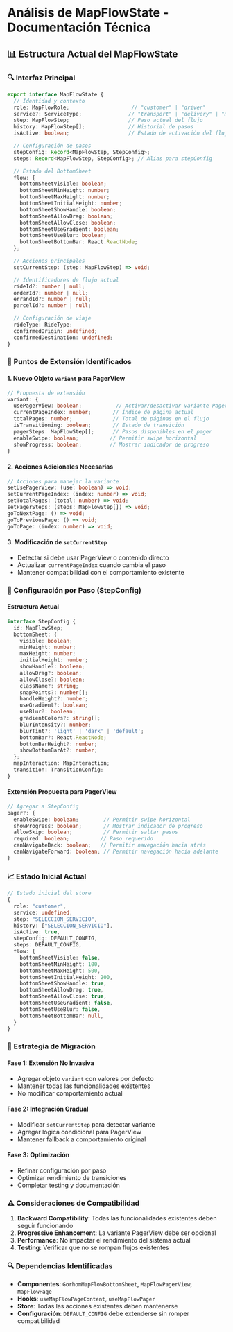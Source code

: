 # Análisis de MapFlowState - Documentación Técnica

## **📊 Estructura Actual del MapFlowState**

### **🔍 Interfaz Principal**
```typescript
export interface MapFlowState {
  // Identidad y contexto
  role: MapFlowRole;                    // "customer" | "driver"
  service?: ServiceType;               // "transport" | "delivery" | "mandado" | "envio"
  step: MapFlowStep;                   // Paso actual del flujo
  history: MapFlowStep[];              // Historial de pasos
  isActive: boolean;                   // Estado de activación del flujo

  // Configuración de pasos
  stepConfig: Record<MapFlowStep, StepConfig>;
  steps: Record<MapFlowStep, StepConfig>; // Alias para stepConfig

  // Estado del BottomSheet
  flow: {
    bottomSheetVisible: boolean;
    bottomSheetMinHeight: number;
    bottomSheetMaxHeight: number;
    bottomSheetInitialHeight: number;
    bottomSheetShowHandle: boolean;
    bottomSheetAllowDrag: boolean;
    bottomSheetAllowClose: boolean;
    bottomSheetUseGradient: boolean;
    bottomSheetUseBlur: boolean;
    bottomSheetBottomBar: React.ReactNode;
  };

  // Acciones principales
  setCurrentStep: (step: MapFlowStep) => void;

  // Identificadores de flujo actual
  rideId?: number | null;
  orderId?: number | null;
  errandId?: number | null;
  parcelId?: number | null;

  // Configuración de viaje
  rideType: RideType;
  confirmedOrigin: undefined;
  confirmedDestination: undefined;
}
```

### **🎯 Puntos de Extensión Identificados**

#### **1. Nuevo Objeto `variant` para PagerView**
```typescript
// Propuesta de extensión
variant: {
  usePagerView: boolean;           // Activar/desactivar variante PagerView
  currentPageIndex: number;       // Índice de página actual
  totalPages: number;             // Total de páginas en el flujo
  isTransitioning: boolean;       // Estado de transición
  pagerSteps: MapFlowStep[];      // Pasos disponibles en el pager
  enableSwipe: boolean;          // Permitir swipe horizontal
  showProgress: boolean;         // Mostrar indicador de progreso
}
```

#### **2. Acciones Adicionales Necesarias**
```typescript
// Acciones para manejar la variante
setUsePagerView: (use: boolean) => void;
setCurrentPageIndex: (index: number) => void;
setTotalPages: (total: number) => void;
setPagerSteps: (steps: MapFlowStep[]) => void;
goToNextPage: () => void;
goToPreviousPage: () => void;
goToPage: (index: number) => void;
```

#### **3. Modificación de `setCurrentStep`**
- Detectar si debe usar PagerView o contenido directo
- Actualizar `currentPageIndex` cuando cambia el paso
- Mantener compatibilidad con el comportamiento existente

### **🔧 Configuración por Paso (StepConfig)**

#### **Estructura Actual**
```typescript
interface StepConfig {
  id: MapFlowStep;
  bottomSheet: {
    visible: boolean;
    minHeight: number;
    maxHeight: number;
    initialHeight: number;
    showHandle?: boolean;
    allowDrag?: boolean;
    allowClose?: boolean;
    className?: string;
    snapPoints?: number[];
    handleHeight?: number;
    useGradient?: boolean;
    useBlur?: boolean;
    gradientColors?: string[];
    blurIntensity?: number;
    blurTint?: 'light' | 'dark' | 'default';
    bottomBar?: React.ReactNode;
    bottomBarHeight?: number;
    showBottomBarAt?: number;
  };
  mapInteraction: MapInteraction;
  transition: TransitionConfig;
}
```

#### **Extensión Propuesta para PagerView**
```typescript
// Agregar a StepConfig
pager?: {
  enableSwipe: boolean;        // Permitir swipe horizontal
  showProgress: boolean;       // Mostrar indicador de progreso
  allowSkip: boolean;          // Permitir saltar pasos
  required: boolean;          // Paso requerido
  canNavigateBack: boolean;   // Permitir navegación hacia atrás
  canNavigateForward: boolean; // Permitir navegación hacia adelante
}
```

### **📈 Estado Inicial Actual**
```typescript
// Estado inicial del store
{
  role: "customer",
  service: undefined,
  step: "SELECCION_SERVICIO",
  history: ["SELECCION_SERVICIO"],
  isActive: true,
  stepConfig: DEFAULT_CONFIG,
  steps: DEFAULT_CONFIG,
  flow: {
    bottomSheetVisible: false,
    bottomSheetMinHeight: 100,
    bottomSheetMaxHeight: 500,
    bottomSheetInitialHeight: 200,
    bottomSheetShowHandle: true,
    bottomSheetAllowDrag: true,
    bottomSheetAllowClose: true,
    bottomSheetUseGradient: false,
    bottomSheetUseBlur: false,
    bottomSheetBottomBar: null,
  }
}
```

### **🎯 Estrategia de Migración**

#### **Fase 1: Extensión No Invasiva**
- Agregar objeto `variant` con valores por defecto
- Mantener todas las funcionalidades existentes
- No modificar comportamiento actual

#### **Fase 2: Integración Gradual**
- Modificar `setCurrentStep` para detectar variante
- Agregar lógica condicional para PagerView
- Mantener fallback a comportamiento original

#### **Fase 3: Optimización**
- Refinar configuración por paso
- Optimizar rendimiento de transiciones
- Completar testing y documentación

### **⚠️ Consideraciones de Compatibilidad**

1. **Backward Compatibility**: Todas las funcionalidades existentes deben seguir funcionando
2. **Progressive Enhancement**: La variante PagerView debe ser opcional
3. **Performance**: No impactar el rendimiento del sistema actual
4. **Testing**: Verificar que no se rompan flujos existentes

### **🔍 Dependencias Identificadas**

- **Componentes**: `GorhomMapFlowBottomSheet`, `MapFlowPagerView`, `MapFlowPage`
- **Hooks**: `useMapFlowPageContent`, `useMapFlowPager`
- **Store**: Todas las acciones existentes deben mantenerse
- **Configuración**: `DEFAULT_CONFIG` debe extenderse sin romper compatibilidad

